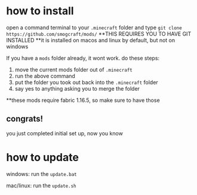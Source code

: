 # how to install

open a command terminal to your `.minecraft` folder and type
```git clone https://github.com/smogcraft/mods/```
**THIS REQUIRES YOU TO HAVE GIT INSTALLED
**it is installed on macos and linux by default, but not on windows

If you have a `mods` folder already, it wont work. do these steps:
1.  move the current mods folder out of `.minecraft` 
2.  run the above command
3.  put the folder you took out back into the `.minecraft` folder
4.  say yes to anything asking you to merge the folder

**these mods require fabric 1.16.5, so make sure to have those

## congrats!

you just completed initial set up, now you know

# how to update

windows: run the `update.bat`

mac/linux: run the `update.sh`

